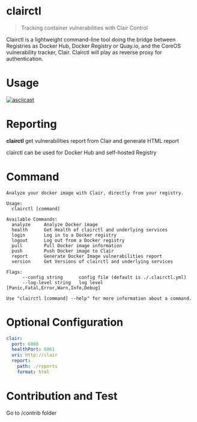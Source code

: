 # clairctl

> Tracking container vulnerabilities with Clair Control

Clairctl is a lightweight command-line tool doing the bridge between Registries as Docker Hub, Docker Registry or Quay.io, and the CoreOS vulnerability tracker, Clair.
Clairctl will play as reverse proxy for authentication.

# Usage

[![asciicast](https://asciinema.org/a/41461.png)](https://asciinema.org/a/41461)

# Reporting

**clairctl** get vulnerabilities report from Clair and generate HTML report

clairctl can be used for Docker Hub and self-hosted Registry

# Command

```
Analyze your docker image with Clair, directly from your registry.

Usage:
  clairctl [command]

Available Commands:
  analyze     Analyze Docker image
  health      Get Health of clairctl and underlying services
  login       Log in to a Docker registry
  logout      Log out from a Docker registry
  pull        Pull Docker image information
  push        Push Docker image to Clair
  report      Generate Docker Image vulnerabilities report
  version     Get Versions of clairctl and underlying services

Flags:
      --config string      config file (default is ./.clairctl.yml)
      --log-level string   log level [Panic,Fatal,Error,Warn,Info,Debug]

Use "clairctl [command] --help" for more information about a command.
```

# Optional Configuration

```yaml
clair:
  port: 6060
  healthPort: 6061
  uri: http://clair
  report:
    path: ./reports
    format: html
```

# Contribution and Test

Go to /contrib folder
